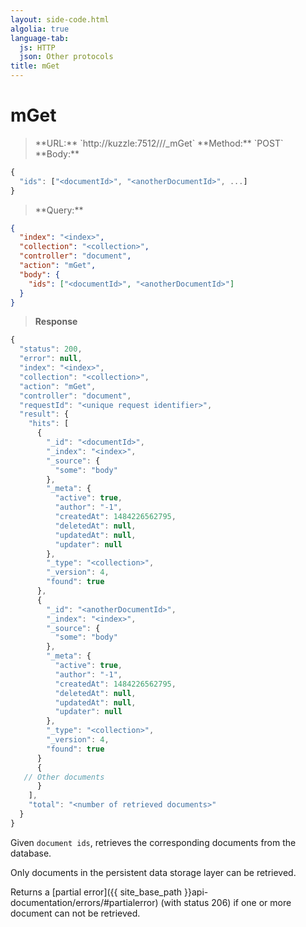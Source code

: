 ```yaml
---
layout: side-code.html
algolia: true
language-tab:
  js: HTTP
  json: Other protocols
title: mGet
---
```


# mGet


<blockquote class="js">
<p>
**URL:** `http://kuzzle:7512/<index>/<collection>/_mGet`  
**Method:** `POST`  
**Body:**
</p>
</blockquote>


```js
{
  "ids": ["<documentId>", "<anotherDocumentId>", ...]
}
```


<blockquote class="json">
<p>
**Query:**
</p>
</blockquote>


```json
{
  "index": "<index>",
  "collection": "<collection>",
  "controller": "document",
  "action": "mGet",
  "body": {
    "ids": ["<documentId>", "<anotherDocumentId>"]
  }
}
```

>**Response**

```javascript
{
  "status": 200,
  "error": null,
  "index": "<index>",
  "collection": "<collection>",
  "action": "mGet",
  "controller": "document",
  "requestId": "<unique request identifier>",
  "result": {
    "hits": [
      {
        "_id": "<documentId>",
        "_index": "<index>",
        "_source": {
          "some": "body"
        },
        "_meta": {
          "active": true,
          "author": "-1",
          "createdAt": 1484226562795,
          "deletedAt": null,
          "updatedAt": null,
          "updater": null
        },
        "_type": "<collection>",
        "_version": 4,
        "found": true
      },
      {
        "_id": "<anotherDocumentId>",
        "_index": "<index>",
        "_source": {
          "some": "body"
        },
        "_meta": {
          "active": true,
          "author": "-1",
          "createdAt": 1484226562795,
          "deletedAt": null,
          "updatedAt": null,
          "updater": null
        },
        "_type": "<collection>",
        "_version": 4,
        "found": true
      }
      {
   // Other documents
      }
    ],
    "total": "<number of retrieved documents>"
  }
}
```

Given `document ids`, retrieves the corresponding documents from the database.

Only documents in the persistent data storage layer can be retrieved.

Returns a [partial error]({{ site_base_path }}api-documentation/errors/#partialerror) (with status 206) if one or more document can not be retrieved.
